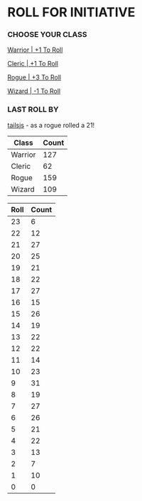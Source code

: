 # ROLL FOR INITIATIVE
### CHOOSE YOUR CLASS

[Warrior | +1 To Roll](https://github.com/benjaminsampica/benjaminsampica/issues/new?title=roll%7Cwarrior&body=Just+click+%27Submit+new+issue%27.)

[Cleric | +1 To Roll](https://github.com/benjaminsampica/benjaminsampica/issues/new?title=roll%7Ccleric&body=Just+click+%27Submit+new+issue%27.)

[Rogue | +3 To Roll](https://github.com/benjaminsampica/benjaminsampica/issues/new?title=roll%7Crogue&body=Just+click+%27Submit+new+issue%27.)

[Wizard | -1 To Roll](https://github.com/benjaminsampica/benjaminsampica/issues/new?title=roll%7Cwizard&body=Just+click+%27Submit+new+issue%27.)
### LAST ROLL BY
[tailsjs](https://www.github.com/tailsjs) - as a rogue rolled a 21!

|Class|Count|
|-|-|
|Warrior|127|
|Cleric|62|
|Rogue|159|
|Wizard|109|

|Roll|Count|
|-|-|
|23|6
|22|12
|21|27
|20|25
|19|21
|18|22
|17|27
|16|15
|15|26
|14|19
|13|22
|12|22
|11|14
|10|23
|9|31
|8|19
|7|27
|6|26
|5|21
|4|22
|3|13
|2|7
|1|10
|0|0
